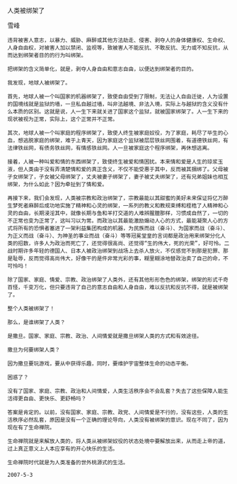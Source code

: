 人类被绑架了

雪峰


    违背被害人意志，以暴力、威胁、麻醉或其他方法劫走、侵害、剥夺人的身体健康权、生命权、人身自由权，对被害人加以禁闭、监视等，致被害人不能反抗、不敢反抗、无力或不知反抗，从而达到绑架者目的的行为叫绑架。

    把绑架的含义简单化，就是，剥夺人身自由和意志自由，以便达到绑架者的目的。

    我发现，地球人被绑架了。

    首先，地球人被一个叫国家的机器绑架了，致使自由受到了限制，无法让人自由迁徙，人为设置的国境线就是监狱的墙，一旦私自越过墙，叫非法越境、非法入境，实际上与越狱的含义没有什么本质的区别。这就是说，人一生下来就关进了国家这个监狱，就被国家绑架了。人一生下来的现状被视为正常，实际上，这个正常并不正常。

    其次，地球人被一个叫家庭的程序绑架了，致使人终生被家庭奴役，为了家庭，耗尽了毕生的心血，想逃脱家庭的绑架，难于上青天，因为家庭这个监狱被层层铁丝网围着，有道德铁丝网，有法律铁丝网，有债务铁丝网，有情感铁丝网。人一旦被家庭这个程序绑架，再休想逃离。

    接着，人被一种叫爱和情的东西绑架了，致使终生被爱和情困扰。本来情和爱是人生的琼浆玉液，但人类由于没有弄清楚情和爱的真正含义，不仅不能受惠于其中，反而被其捆绑了。父母被子女绑架了，子女被父母绑架了，丈夫被妻子绑架了，妻子被丈夫绑架了，还有兄弟姐妹也相互绑架，为什么如此？因为牵扯到了情和爱。

    再接下来，我们会发现，人类被宗教和政治绑架了，宗教最能以其甜蜜的美好未来保证将亿万醉生梦死者麻醉后成功地实施了精神和心灵的绑架，一系列的教义和教规束缚和桎梏了人精神和心灵的自由，长期浸淫其中，就像长期与鱼和羊打交道的人难辨腥膻那样，习惯成自然了，一切的不正常也变为正常了，这叫习以为常。而政治以其最能激励煽动人心的方式，最能凝聚人心的方式将所有的恐惧者塞进了一架利益集团构成的机器，为民族而战（奋斗）、为国家而战（奋斗）、为正义而战（奋斗）、为神圣的事业而战（奋斗）等等冠冕堂皇的言词都是政治用来绑架分化人类的招数，许多人为政治而死亡了，还觉得很高尚、还觉得“生的伟大，死的光荣”，好可怜。二战时期许多年轻的德国人、日本人被政治绑架到战场上去杀人放火，不仅感觉不到那是犯罪、那是耻辱，反而觉得高尚伟大，好像干的是件非常光彩的事，糊里糊涂地替政治卖了自己的命，不可怜吗！

    除了国家、家庭、情爱、宗教、政治绑架了人类外，还有其他形形色色的绑架，绑架的形式千奇百怪，千变万化，但只要违背了自己的意志自由和人身自由，难以反抗和反抗不得，就是被绑架了。

    整个人类被绑架了！

    那么，是谁绑架了人类？

    是撒旦。国家、家庭、宗教、政治、人间情爱就是撒旦绑架人类的方式和有效途径。

    撒旦为何要绑架人类？

    因为撒旦要玩游戏，要从中获得乐趣，同时，要维护宇宙整体生命的动态平衡。

    困惑了？

    没有了国家、家庭、宗教、政治和人间情爱，人类生活秩序会不会乱套？失去了这些保障人能生活得更自由、更快乐、更舒畅吗？

    答案是肯定的。以前，没有国家、家庭、宗教、政党、人间情爱是不行的，没有这些，人类的生活秩序必然乱套，原因是没有一个正确的理论导向，人类没有被绑架的意识。现在不同了，因为现在有了生命禅院。

    生命禅院就是来解放人类的，将人类从被绑架奴役的状态处境中要解放出来，从而走上帝的道，过上真正意义上人本应享有的开心快乐的生活。

    生命禅院时代就是为人类准备的世外桃源式的生活。

    2007-5-3



